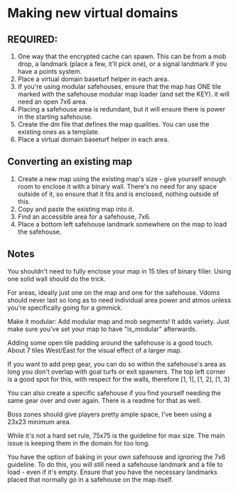 # Making new virtual domains

## REQUIRED:
1. One way that the encrypted cache can spawn. This can be from a mob drop, a landmark (place a few, it'll pick one), or a signal landmark if you have a points system.
2. Place a virtual domain baseturf helper in each area.
3. If you're using modular safehouses, ensure that the map has ONE tile marked with the safehouse modular map loader (and set the KEY). it will need an open 7x6 area.
4. Placing a safehouse area is redundant, but it will ensure there is power in the starting safehouse.
5. Create the dm file that defines the map qualities. You can use the existing ones as a template.
6. Place a virtual domain baseturf helper in each area.

## Converting an existing map
1. Create a new map using the existing map's size - give yourself enough room to enclose it with a binary wall. There's no need for any space outside of it, so ensure that it fits and is enclosed, nothing outside of this.
2. Copy and paste the existing map into it.
3. Find an accessible area for a safehouse, 7x6.
4. Place a bottom left safehouse landmark somewhere on the map to load the safehouse.

## Notes
You shouldn't need to fully enclose your map in 15 tiles of binary filler. Using one solid wall should do the trick.

For areas, ideally just one on the map and one for the safehouse. Vdoms should never last so long as to need individual area power and atmos unless you're specifically going for a gimmick.

Make it modular: Add modular map and mob segments! It adds variety. Just make sure you've set your map to have "is_modular" afterwards.

Adding some open tile padding around the safehouse is a good touch. About 7 tiles West/East for the visual effect of a larger map.

If you want to add prep gear, you can do so within the safehouse's area as long you don't overlap with goal turfs or exit spawners. The top left corner is a good spot for this, with respect for the walls, therefore [1, 1], [1, 2], [1, 3]

You can also create a specific safehouse if you find yourself needing the same gear over and over again. There is a readme for that as well.

Boss zones should give players pretty ample space, I've been using a 23x23 minimum area.

While it's not a hard set rule, 75x75 is the guideline for max size. The main issue is keeping them in the domain for too long.

You have the option of baking in your own safehouse and ignoring the 7x6 guideline. To do this, you will still need a safehouse landmark and a file to load - even if it's empty. Ensure that you have the necessary landmarks placed that normally go in a safehouse on the map itself.
